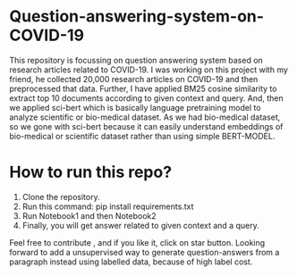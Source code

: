 # Question-answering-system-on-COVID-19
This repository is focussing on question answering system based on research articles related to COVID-19. I was working on this project with my friend, he collected 20,000 research articles on COVID-19 and then preprocessed that data. Further, I have applied BM25 cosine similarity to extract top 10 documents according to given context and query. And, then we applied sci-bert which is basically language pretraining model to analyze scientific or bio-medical dataset. As we had bio-medical dataset, so we gone with sci-bert because it can easily understand embeddings of bio-medical or scientific dataset rather than using simple BERT-MODEL.

# How to run this repo?
1. Clone the repository.
2. Run this command: pip install requirements.txt
3. Run Notebook1 and then Notebook2 
4. Finally, you will get answer related to given context and a query.

Feel free to contribute , and if you like it, click on star button.
Looking forward to add a unsupervised way to generate question-answers from a paragraph instead using labelled data, because of high label cost.
